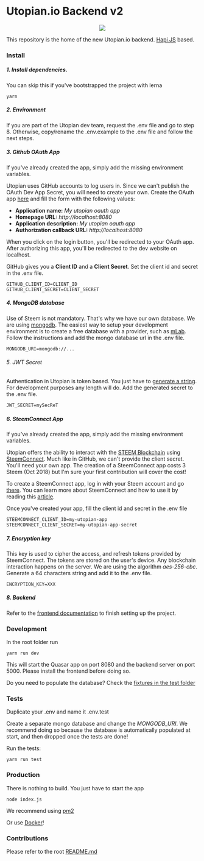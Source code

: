 # Utopian.io Backend v2
<p align="center">
  <img src="https://cdn.steemitimages.com/DQmVV3aEvdcwPR6RuJebHWLmibTBtwsLQoc3AnD7RQFE9DA/utopian-post-banner.png" />
</p>

This repository is the home of the new Utopian.io backend. [Hapi JS](https://hapijs.com/) based.

### Install

##### 1. Install dependencies.
You can skip this if you've bootstrapped the project with lerna  
```shell
yarn
```

##### 2. Environment
If you are part of the Utopian dev team, request the .env file and go to step 8. Otherwise, copy/rename the .env.example to the .env file and follow the next steps.

##### 3. Github OAuth App
If you've already created the app, simply add the missing environment variables.

Utopian uses GitHub accounts to log users in. Since we can't publish the OAuth Dev App Secret, you will need to create your own.
Create the OAuth app [here](https://github.com/settings/applications/new) and fill the form with the following values: 
* **Application name:** _My utopian oauth app_
* **Homepage URL:** _http://localhost:8080_
* **Application description:** _My utopian oauth app_
* **Authorization callback URL:** _http://localhost:8080_

When you click on the login button, you'll be redirected to your OAuth app. After authorizing this app, you'll be redirected to the dev website on localhost. 

GitHub gives you a **Client ID** and a **Client Secret**. Set the client id and secret in the .env file.

```
GITHUB_CLIENT_ID=CLIENT_ID
GITHUB_CLIENT_SECRET=CLIENT_SECRET
```

##### 4. MongoDB database
Use of Steem is not mandatory. That's why we have our own database. We are using [mongodb](https://www.mongodb.com/). The easiest way to setup your development environment is to create a free database with a provider, such as [mLab](https://mlab.com/). Follow the instructions and add the mongo database url in the .env file.

```
MONGODB_URI=mongodb://...
```

###### 5. JWT Secret
Authentication in Utopian is token based. You just have to [generate a string](https://strongpasswordgenerator.com/). For development purposes any length will do.
Add the generated secret to the .env file.

```
JWT_SECRET=mySecReT
```

##### 6. SteemConnect App
If you've already created the app, simply add the missing environment variables.


Utopian offers the ability to interact with the [STEEM Blockchain](https://steem.io/) using [SteemConnect](https://steemconnect.com/). Much like in GitHub, we can't provide the client secret. You'll need your own app.
The creation of a SteemConnect app costs 3 Steem (Oct 2018) but I'm sure your first contribution will cover the cost!

To create a SteemConnect app, log in with your Steem account and go [there](https://steemconnect.com/apps/create).
You can learn more about SteemConnect and how to use it by reading this [article](https://steemit.com/steemconnect/@noisy/how-to-configure-steemconnect-v2-and-use-it-with-your-application-how-it-works-and-how-it-is-different-from-v1). 

Once you've created your app, fill the client id and secret in the .env file

```
STEEMCONNECT_CLIENT_ID=my-utopian-app
STEEMCONNECT_CLIENT_SECRET=my-utopian-app-secret
```

##### 7. Encryption key
This key is used to cipher the access, and refresh tokens provided by SteemConnect. The tokens are stored on the user's device. Any blockchain interaction happens on the server.
We are using the algorithm _aes-256-cbc_. Generate a 64 characters string and add it to the .env file.

```
ENCRYPTION_KEY=XXX
```

##### 8. Backend
Refer to the [frontend documentation](https://github.com/utopian-io/v2.utopian.io/tree/develop/packages/client/README.md) to finish setting up the project.

### Development
In the root folder run
```shell
yarn run dev
```
This will start the Quasar app on port 8080 and the backend server on port 5000. Please install the frontend before doing so.

Do you need to populate the database? Check the [fixtures in the test folder](https://github.com/utopian-io/v2.utopian.io/tree/develop/packages/server/test/fixtures)

### Tests
Duplicate your .env and name it .env.test

Create a separate mongo database and change the _MONGODB_URI_. We recommend doing so because the database is automatically populated at start, and then dropped once the tests are done!

Run the tests:
```shell
yarn run test
``` 

### Production
There is nothing to build. You just have to start the app
```shell
node index.js
```
We recommend using [pm2](http://pm2.keymetrics.io/)

Or use [Docker](https://www.docker.com/)!

### Contributions
Please refer to the root [README.md](https://github.com/utopian-io/v2.utopian.io/blob/develop/README.md)
